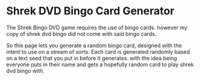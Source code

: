 # Shrek DVD Bingo Card Generator

The Shrek Bingo DVD game requires the use of bingo cards. however my copy of shrek dvd bingo did not come with said bingo cards. 

So this page lets you generate a random bingo card, designed with the intent to use on a stream of sorts. Each card is generated randomly based on a text seed that you put in before it generates. with the idea being everyone puts in their name and gets a hopefully random card to play shrek dvd bingo with. 